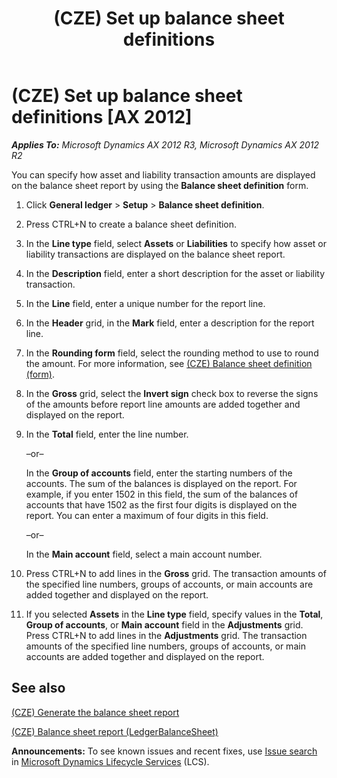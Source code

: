 ﻿---
title: (CZE) Set up balance sheet definitions
TOCTitle: (CZE) Set up balance sheet definitions
ms:assetid: ad3d41d5-dc4d-4796-985d-15e179960984
ms:mtpsurl: https://technet.microsoft.com/en-us/library/JJ677649(v=AX.60)
ms:contentKeyID: 49384953
ms.date: 04/18/2014
mtps_version: v=AX.60
---

# (CZE) Set up balance sheet definitions [AX 2012]


_**Applies To:** Microsoft Dynamics AX 2012 R3, Microsoft Dynamics AX 2012 R2_

You can specify how asset and liability transaction amounts are displayed on the balance sheet report by using the **Balance sheet definition** form.

1.  Click **General ledger** \> **Setup** \> **Balance sheet definition**.

2.  Press CTRL+N to create a balance sheet definition.

3.  In the **Line type** field, select **Assets** or **Liabilities** to specify how asset or liability transactions are displayed on the balance sheet report.

4.  In the **Description** field, enter a short description for the asset or liability transaction.

5.  In the **Line** field, enter a unique number for the report line.

6.  In the **Header** grid, in the **Mark** field, enter a description for the report line.

7.  In the **Rounding form** field, select the rounding method to use to round the amount. For more information, see [(CZE) Balance sheet definition (form)](https://technet.microsoft.com/en-us/library/jj710630\(v=ax.60\)).

8.  In the **Gross** grid, select the **Invert sign** check box to reverse the signs of the amounts before report line amounts are added together and displayed on the report.

9.  In the **Total** field, enter the line number.
    
    –or–
    
    In the **Group of accounts** field, enter the starting numbers of the accounts. The sum of the balances is displayed on the report. For example, if you enter 1502 in this field, the sum of the balances of accounts that have 1502 as the first four digits is displayed on the report. You can enter a maximum of four digits in this field.
    
    –or–
    
    In the **Main account** field, select a main account number.

10. Press CTRL+N to add lines in the **Gross** grid. The transaction amounts of the specified line numbers, groups of accounts, or main accounts are added together and displayed on the report.

11. If you selected **Assets** in the **Line type** field, specify values in the **Total**, **Group of accounts**, or **Main account** field in the **Adjustments** grid. Press CTRL+N to add lines in the **Adjustments** grid. The transaction amounts of the specified line numbers, groups of accounts, or main accounts are added together and displayed on the report.

## See also

[(CZE) Generate the balance sheet report](cze-generate-the-balance-sheet-report.md)

[(CZE) Balance sheet report (LedgerBalanceSheet)](cze-balance-sheet-report-ledgerbalancesheet.md)

  
**Announcements:** To see known issues and recent fixes, use [Issue search](http://go.microsoft.com/fwlink/?linkid=389258) in [Microsoft Dynamics Lifecycle Services](http://go.microsoft.com/fwlink/?linkid=306505) (LCS).


